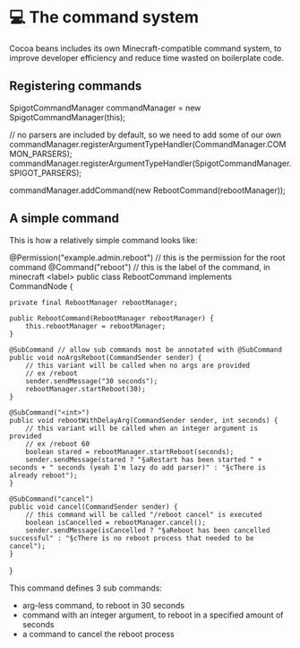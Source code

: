 # 💻 The command system

Cocoa beans includes its own Minecraft-compatible command system, to improve developer efficiency and reduce time wasted
on boilerplate code.

## Registering commands
<code-block lang="java">
SpigotCommandManager commandManager = new SpigotCommandManager(this);

// no parsers are included by default, so we need to add some of our own
commandManager.registerArgumentTypeHandler(CommandManager.COMMON_PARSERS);
commandManager.registerArgumentTypeHandler(SpigotCommandManager.SPIGOT_PARSERS);

commandManager.addCommand(new RebootCommand(rebootManager));
</code-block>

## A simple command

This is how a relatively simple command looks like:

<code-block lang="java">
@Permission("example.admin.reboot") // this is the permission for the root command
@Command("reboot") // this is the label of the command, in minecraft &ltlabel&gt
public class RebootCommand implements CommandNode {

    private final RebootManager rebootManager;

    public RebootCommand(RebootManager rebootManager) {
        this.rebootManager = rebootManager;
    }

    @SubCommand // allow sub commands most be annotated with @SubCommand
    public void noArgsReboot(CommandSender sender) {
        // this variant will be called when no args are provided
        // ex /reboot
        sender.sendMessage("30 seconds");
        rebootManager.startReboot(30);
    }

    @SubCommand("<int>")
    public void rebootWithDelayArg(CommandSender sender, int seconds) {
        // this variant will be called when an integer argument is provided
        // ex /reboot 60
        boolean stared = rebootManager.startReboot(seconds);
        sender.sendMessage(stared ? "§aRestart has been started " + seconds + " seconds (yeah I'm lazy do add parser)" : "§cThere is already reboot");
    }

    @SubCommand("cancel")
    public void cancel(CommandSender sender) {
        // this command will be called "/reboot cancel" is executed
        boolean isCancelled = rebootManager.cancel();
        sender.sendMessage(isCancelled ? "§aReboot has been cancelled successful" : "§cThere is no reboot process that needed to be cancel");
    }

}
</code-block>

This command defines 3 sub commands:
- arg-less command, to reboot in 30 seconds
- command with an integer argument, to reboot in a specified amount of seconds
- a command to cancel the reboot process


